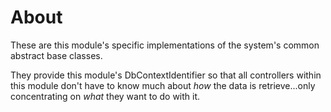 ﻿# About #

These are this module's specific implementations of the system's common abstract base classes.

They provide this module's DbContextIdentifier so that all controllers within this module
don't have to know much about *how* the data is retrieve...only concentrating on *what* they want
to do with it.